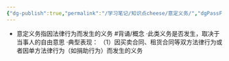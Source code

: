 ```yaml
---
{"dg-publish":true,"permalink":"/学习笔记/知识点cheese/意定义务/","dgPassFrontmatter":true,"created":"2024-07-05T16:39:12.031+08:00","updated":"2024-09-11T12:33:47.326+08:00"}
---
```


- 意定义务指因法律行为而发生的义务 #背诵/概念 
·此类义务是否发生，取决于当事人的自由意思
·典型表现：
（1）因买卖合同、租货合同等双方法律行为或者因单方法律行为（如捐助行为）而发生的义务